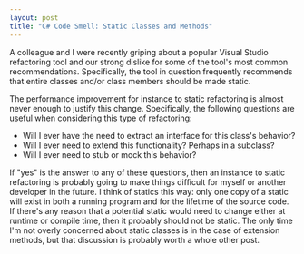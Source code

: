 ```yaml
---
layout: post
title: "C# Code Smell: Static Classes and Methods"
---
```


A colleague and I were recently griping about a popular Visual Studio refactoring tool and our strong dislike for some of the tool's most common recommendations.  Specifically, the tool in question frequently recommends that entire classes and/or class members should be made static.

The performance improvement for instance to static refactoring is almost never enough to justify this change.  Specifically, the following questions are useful when considering this type of refactoring:

- Will I ever have the need to extract an interface for this class's behavior?
- Will I ever need to extend this functionality?  Perhaps in a subclass?
- Will I ever need to stub or mock this behavior?

If "yes" is the answer to any of these questions, then an instance to static refactoring is probably going to make things difficult for myself or another developer in the future.  I think of statics this way: only one copy of a static will exist in both a running program and for the lifetime of the source code.  If there's any reason that a potential static would need to change either at runtime or compile time, then it probably should not be static.  The only time I'm not overly concerned about static classes is in the case of extension methods, but that discussion is probably worth a whole other post.
